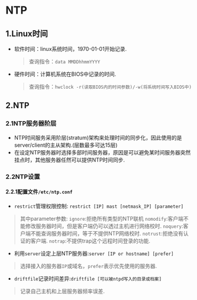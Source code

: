 # NTP

## 1.Linux时间
* 软件时间：linux系统时间，1970-01-01开始记录.
    > 查询指令：`data MMDDhhmmYYYY`
* 硬件时间：计算机系统在BIOS中记录的时间.
    > 查询指令：`hwclock -r(读取BIOS内的时间参数)/-w(将系统时间写入BIOS中)`

## 2.NTP
### 2.1NTP服务器阶层
* NTP时间服务采用阶层(stratum)架构来处理时间的同步化，因此使用的是server/client的主从架构.(层数最多可达15层)
* 在设定NTP服务器时选择多部时间服务器，原因是可以避免某时间服务器突然挂点时，其他服务器任然可以提供NTP时间同步.

### 2.2NTP设置
#### 2.2.1配置文件`/etc/ntp.conf`
* `restrict`管理权限控制: `restrict [IP] mast [netmask_IP] [parameter]`
> 其中parameter参数:
> `ignore`:拒绝所有类型的NTP联机
> `nomodify`:客户端不能修改服务器时间，但是客户端仍可以透过主机进行网络校时.
> `noquery`:客户端不能查询服务器时间，等于不提供NTP网络校时.
> `notrust`:拒绝没有认证的客户端.
> `notrap`:不提供trap这个远程时间登录的功能.

* 利用`server`设定上层NTP服务器:`server [IP or hostname] [prefer]`
> 选择接入的服务器`IP`或域名，`prefer`表示优先使用的服务器.

* `driftfile`记录时间差异:`driftfile [可以被ntpd写入的目录或档案]`
> 记录自己主机和上层服务器频率误差.